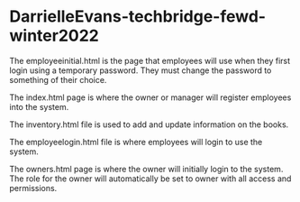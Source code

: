 # DarrielleEvans-techbridge-fewd-winter2022
The employeeinitial.html is the page that employees will use when they first login using a temporary password. They must change the password to something of their choice.


The index.html page is where the owner or manager will register employees into the system.

The inventory.html file is used to add and update information on the books.

The employeelogin.html file is where employees will login to use the system.

The owners.html page is where the owner will initially login to the system. The role for the owner will automatically be set to owner with all access and permissions.
